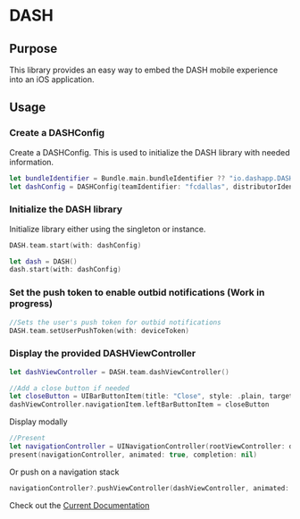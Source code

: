 # DASH

## Purpose

This library provides an easy way to embed the DASH mobile experience into an iOS application.

## Usage

### Create a DASHConfig

Create a DASHConfig. This is used to initialize the DASH library with needed information.

```swift
let bundleIdentifier = Bundle.main.bundleIdentifier ?? "io.dashapp.DASHEmbed"
let dashConfig = DASHConfig(teamIdentifier: "fcdallas", distributorIdentifier: "DASH_DISTRIBUTOR", applicationIdentifier: bundleIdentifier)
```
### Initialize the DASH library

Initialize library either using the singleton or instance.

```swift
DASH.team.start(with: dashConfig)
```
```swift
let dash = DASH()
dash.start(with: dashConfig)
```

### Set the push token to enable outbid notifications (Work in progress)

```swift
//Sets the user's push token for outbid notifications
DASH.team.setUserPushToken(with: deviceToken)
```

### Display the provided DASHViewController

```swift
let dashViewController = DASH.team.dashViewController()

//Add a close button if needed
let closeButton = UIBarButtonItem(title: "Close", style: .plain, target: self, action: #selector(closeDASHModal))
dashViewController.navigationItem.leftBarButtonItem = closeButton
```
Display modally

```swift
//Present
let navigationController = UINavigationController(rootViewController: dashViewController)
present(navigationController, animated: true, completion: nil)
```
Or push on a navigation stack

```swift
navigationController?.pushViewController(dashViewController, animated: true)
```

Check out the [Current Documentation](https://bitbucket.org/dashdev/dash-embed-ios/raw/697027e709f319c152ac7638f02bebfb5e7f25ea/Documentation/DASHAuctions_V1.pdf)
